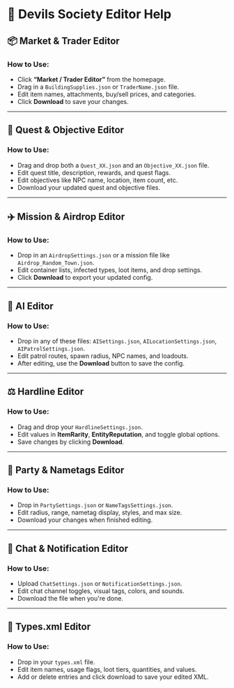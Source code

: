 # 🧰 Devils Society Editor Help

## 📦 Market & Trader Editor

### How to Use:
- Click **“Market / Trader Editor”** from the homepage.
- Drag in a `BuildingSupplies.json` or `TraderName.json` file.
- Edit item names, attachments, buy/sell prices, and categories.
- Click **Download** to save your changes.

---

## 🎯 Quest & Objective Editor

### How to Use:
- Drag and drop both a `Quest_XX.json` and an `Objective_XX.json` file.
- Edit quest title, description, rewards, and quest flags.
- Edit objectives like NPC name, location, item count, etc.
- Download your updated quest and objective files.

---

## ✈️ Mission & Airdrop Editor

### How to Use:
- Drop in an `AirdropSettings.json` or a mission file like `Airdrop_Random_Town.json`.
- Edit container lists, infected types, loot items, and drop settings.
- Click **Download** to export your updated config.

---

## 🧠 AI Editor

### How to Use:
- Drop in any of these files: `AISettings.json`, `AILocationSettings.json`, `AIPatrolSettings.json`.
- Edit patrol routes, spawn radius, NPC names, and loadouts.
- After editing, use the **Download** button to save the config.

---

## ⚖️ Hardline Editor

### How to Use:
- Drag and drop your `HardlineSettings.json`.
- Edit values in **ItemRarity**, **EntityReputation**, and toggle global options.
- Save changes by clicking **Download**.

---

## 👥 Party & Nametags Editor

### How to Use:
- Drop in `PartySettings.json` or `NameTagsSettings.json`.
- Edit radius, range, nametag display, styles, and max size.
- Download your changes when finished editing.

---

## 💬 Chat & Notification Editor

### How to Use:
- Upload `ChatSettings.json` or `NotificationSettings.json`.
- Edit chat channel toggles, visual tags, colors, and sounds.
- Download the file when you're done.

---

## 🔢 Types.xml Editor

### How to Use:
- Drop in your `types.xml` file.
- Edit item names, usage flags, loot tiers, quantities, and values.
- Add or delete entries and click download to save your edited XML.
